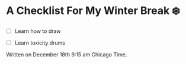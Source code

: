 # A Checklist For My Winter Break :snowflake:
  - [ ] Learn how to draw
  - [ ] Learn toxicity drums


Written on December 18th 9:15 am Chicago Time. 

